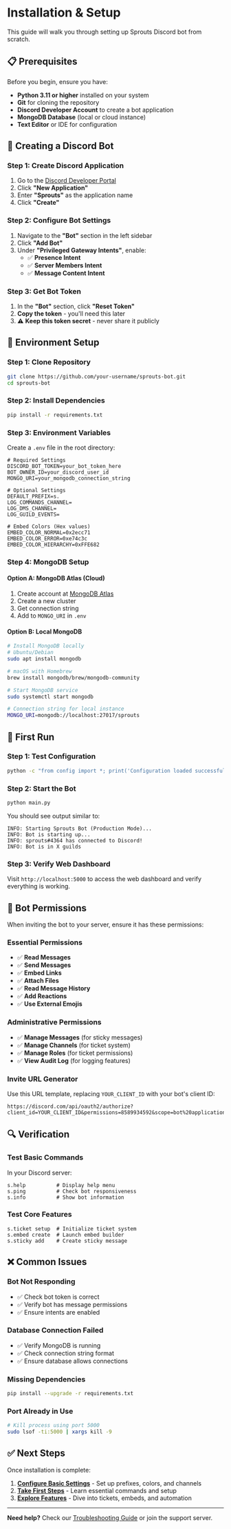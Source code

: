 # Installation & Setup

This guide will walk you through setting up Sprouts Discord bot from scratch.

## 📋 Prerequisites

Before you begin, ensure you have:

* **Python 3.11 or higher** installed on your system
* **Git** for cloning the repository
* **Discord Developer Account** to create a bot application
* **MongoDB Database** (local or cloud instance)
* **Text Editor** or IDE for configuration

## 🤖 Creating a Discord Bot

### Step 1: Create Discord Application

1. Go to the [Discord Developer Portal](https://discord.com/developers/applications)
2. Click **"New Application"**
3. Enter **"Sprouts"** as the application name
4. Click **"Create"**

### Step 2: Configure Bot Settings

1. Navigate to the **"Bot"** section in the left sidebar
2. Click **"Add Bot"**
3. Under **"Privileged Gateway Intents"**, enable:
   * ✅ **Presence Intent**
   * ✅ **Server Members Intent**
   * ✅ **Message Content Intent**

### Step 3: Get Bot Token

1. In the **"Bot"** section, click **"Reset Token"**
2. **Copy the token** - you'll need this later
3. ⚠️ **Keep this token secret** - never share it publicly

## 🔧 Environment Setup

### Step 1: Clone Repository

```bash
git clone https://github.com/your-username/sprouts-bot.git
cd sprouts-bot
```

### Step 2: Install Dependencies

```bash
pip install -r requirements.txt
```

### Step 3: Environment Variables

Create a `.env` file in the root directory:

```env
# Required Settings
DISCORD_BOT_TOKEN=your_bot_token_here
BOT_OWNER_ID=your_discord_user_id
MONGO_URI=your_mongodb_connection_string

# Optional Settings
DEFAULT_PREFIX=s.
LOG_COMMANDS_CHANNEL=
LOG_DMS_CHANNEL=
LOG_GUILD_EVENTS=

# Embed Colors (Hex values)
EMBED_COLOR_NORMAL=0x2ecc71
EMBED_COLOR_ERROR=0xe74c3c
EMBED_COLOR_HIERARCHY=0xFFE682
```

### Step 4: MongoDB Setup

#### Option A: MongoDB Atlas (Cloud)

1. Create account at [MongoDB Atlas](https://www.mongodb.com/atlas)
2. Create a new cluster
3. Get connection string
4. Add to `MONGO_URI` in `.env`

#### Option B: Local MongoDB

```bash
# Install MongoDB locally
# Ubuntu/Debian
sudo apt install mongodb

# macOS with Homebrew
brew install mongodb/brew/mongodb-community

# Start MongoDB service
sudo systemctl start mongodb

# Connection string for local instance
MONGO_URI=mongodb://localhost:27017/sprouts
```

## 🚀 First Run

### Step 1: Test Configuration

```bash
python -c "from config import *; print('Configuration loaded successfully!')"
```

### Step 2: Start the Bot

```bash
python main.py
```

You should see output similar to:

```
INFO: Starting Sprouts Bot (Production Mode)...
INFO: Bot is starting up...
INFO: sprouts#4364 has connected to Discord!
INFO: Bot is in X guilds
```

### Step 3: Verify Web Dashboard

Visit `http://localhost:5000` to access the web dashboard and verify everything is working.

## 📝 Bot Permissions

When inviting the bot to your server, ensure it has these permissions:

### Essential Permissions

* ✅ **Read Messages**
* ✅ **Send Messages**
* ✅ **Embed Links**
* ✅ **Attach Files**
* ✅ **Read Message History**
* ✅ **Add Reactions**
* ✅ **Use External Emojis**

### Administrative Permissions

* ✅ **Manage Messages** (for sticky messages)
* ✅ **Manage Channels** (for ticket system)
* ✅ **Manage Roles** (for ticket permissions)
* ✅ **View Audit Log** (for logging features)

### Invite URL Generator

Use this URL template, replacing `YOUR_CLIENT_ID` with your bot's client ID:

```
https://discord.com/api/oauth2/authorize?client_id=YOUR_CLIENT_ID&permissions=8589934592&scope=bot%20applications.commands
```

## 🔍 Verification

### Test Basic Commands

In your Discord server:

```
s.help          # Display help menu
s.ping          # Check bot responsiveness  
s.info          # Show bot information
```

### Test Core Features

```
s.ticket setup  # Initialize ticket system
s.embed create  # Launch embed builder
s.sticky add    # Create sticky message
```

## ❌ Common Issues

### Bot Not Responding

* ✅ Check bot token is correct
* ✅ Verify bot has message permissions
* ✅ Ensure intents are enabled

### Database Connection Failed

* ✅ Verify MongoDB is running
* ✅ Check connection string format
* ✅ Ensure database allows connections

### Missing Dependencies

```bash
pip install --upgrade -r requirements.txt
```

### Port Already in Use

```bash
# Kill process using port 5000
sudo lsof -ti:5000 | xargs kill -9
```

## ✅ Next Steps

Once installation is complete:

1. [**Configure Basic Settings**](configuration.md) - Set up prefixes, colors, and channels
2. [**Take First Steps**](faq.md) - Learn essential commands and setup
3. [**Explore Features**](../features/) - Dive into tickets, embeds, and automation

***

**Need help?** Check our [Troubleshooting Guide](../support/troubleshooting.md) or join the support server.
